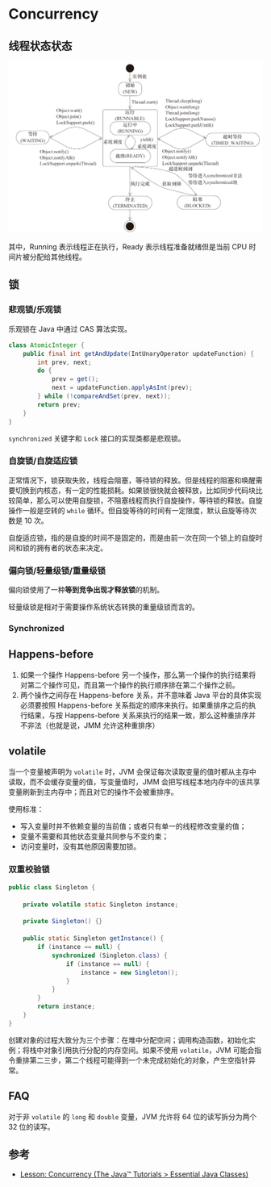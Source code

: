 # Concurrency

## 线程状态状态

![线程状态](img/thread-states.png)

其中，Running 表示线程正在执行，Ready 表示线程准备就绪但是当前 CPU 时间片被分配给其他线程。

## 锁

### 悲观锁/乐观锁

乐观锁在 Java 中通过 CAS 算法实现。

```java
class AtomicInteger {
    public final int getAndUpdate(IntUnaryOperator updateFunction) {
        int prev, next;
        do {
            prev = get();
            next = updateFunction.applyAsInt(prev);
        } while (!compareAndSet(prev, next));
        return prev;
    }
}
```

`synchronized` 关键字和 `Lock` 接口的实现类都是悲观锁。

### 自旋锁/自旋适应锁

正常情况下，锁获取失败，线程会阻塞，等待锁的释放。但是线程的阻塞和唤醒需要切换到内核态，有一定的性能损耗。如果锁很快就会被释放，比如同步代码块比较简单，那么可以使用自旋锁，不阻塞线程而执行自旋操作，等待锁的释放。自旋操作一般是空转的 `while` 循环。但自旋等待的时间有一定限度，默认自旋等待次数是 10 次。

自旋适应锁，指的是自旋的时间不是固定的，而是由前一次在同一个锁上的自旋时间和锁的拥有者的状态来决定。

### 偏向锁/轻量级锁/重量级锁

偏向锁使用了一种**等到竞争出现才释放锁**的机制。

轻量级锁是相对于需要操作系统状态转换的重量级锁而言的。

### Synchronized

## Happens-before

1. 如果一个操作 Happens-before 另一个操作，那么第一个操作的执行结果将对第二个操作可见，而且第一个操作的执行顺序排在第二个操作之前。
2. 两个操作之间存在 Happens-before 关系，并不意味着 Java 平台的具体实现必须要按照 Happens-before 关系指定的顺序来执行。如果重排序之后的执行结果，与按 Happens-before 关系来执行的结果一致，那么这种重排序并不非法（也就是说，JMM 允许这种重排序）

## volatile

当一个变量被声明为 `volatile` 时，JVM 会保证每次读取变量的值时都从主存中读取，而不会缓存变量的值，写变量值时，JMM 会把写线程本地内存中的该共享变量刷新到主内存中；而且对它的操作不会被重排序。

使用标准：

- 写入变量时并不依赖变量的当前值；或者只有单一的线程修改变量的值；
- 变量不需要和其他状态变量共同参与不变约束；
- 访问变量时，没有其他原因需要加锁。

### 双重校验锁

```java
public class Singleton {

    private volatile static Singleton instance;
    
    private Singleton() {}
    
    public static Singleton getInstance() {
        if (instance == null) {
            synchronized (Singleton.class) {
                if (instance == null) {
                    instance = new Singleton();
                }
            }
        }
        return instance;
    }
}
```

创建对象的过程大致分为三个步骤：在堆中分配空间；调用构造函数，初始化实例；将栈中对象引用执行分配的内存空间。如果不使用 `volatile`，JVM 可能会指令重排第二三步，第二个线程可能得到一个未完成初始化的对象，产生空指针异常。

## FAQ

对于非 `volatile` 的 `long` 和 `double` 变量，JVM 允许将 64 位的读写拆分为两个 32 位的读写。

## 参考

- [Lesson: Concurrency (The Java™ Tutorials > Essential Java Classes)](https://docs.oracle.com/javase/tutorial/essential/concurrency/index.html)
